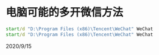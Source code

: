# 电脑可能的多开微信方法

```bat
start/d "D:\Program Files (x86)\Tencent\WeChat" WeChat
start/d "D:\Program Files (x86)\Tencent\WeChat" WeChat
```


2020/9/15  

